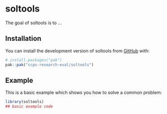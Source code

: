 
# soltools

<!-- badges: start -->
<!-- badges: end -->

The goal of soltools is to ...

## Installation

You can install the development version of soltools from [GitHub](https://github.com/) with:

``` r
# install.packages("pak")
pak::pak("ccps-research-eval/soltools")
```

## Example

This is a basic example which shows you how to solve a common problem:

``` r
library(soltools)
## basic example code
```

